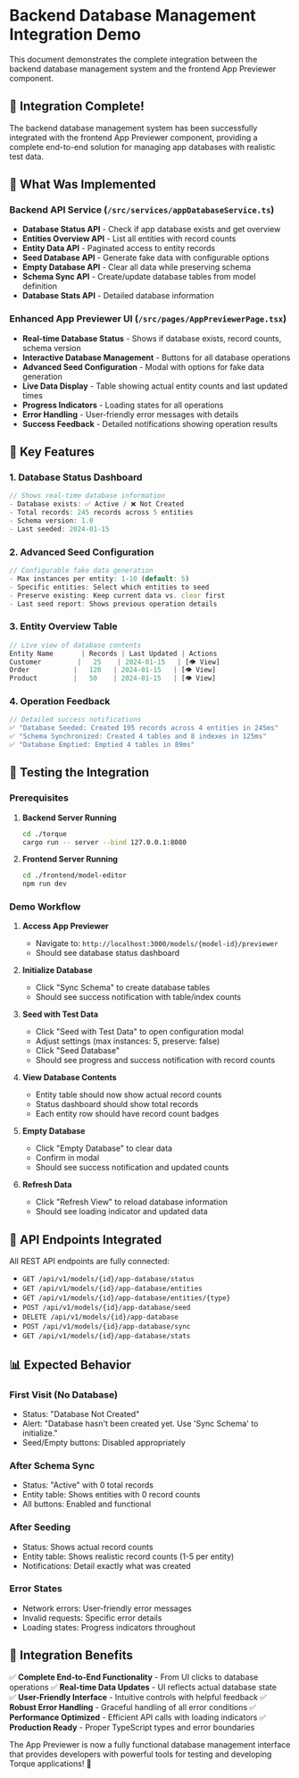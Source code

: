 # Backend Database Management Integration Demo

This document demonstrates the complete integration between the backend database management system and the frontend App Previewer component.

## 🚀 **Integration Complete!**

The backend database management system has been successfully integrated with the frontend App Previewer component, providing a complete end-to-end solution for managing app databases with realistic test data.

## 🔧 **What Was Implemented**

### Backend API Service (`/src/services/appDatabaseService.ts`)
- **Database Status API** - Check if app database exists and get overview
- **Entities Overview API** - List all entities with record counts  
- **Entity Data API** - Paginated access to entity records
- **Seed Database API** - Generate fake data with configurable options
- **Empty Database API** - Clear all data while preserving schema
- **Schema Sync API** - Create/update database tables from model definition
- **Database Stats API** - Detailed database information

### Enhanced App Previewer UI (`/src/pages/AppPreviewerPage.tsx`)
- **Real-time Database Status** - Shows if database exists, record counts, schema version
- **Interactive Database Management** - Buttons for all database operations
- **Advanced Seed Configuration** - Modal with options for fake data generation
- **Live Data Display** - Table showing actual entity counts and last updated times
- **Progress Indicators** - Loading states for all operations
- **Error Handling** - User-friendly error messages with details
- **Success Feedback** - Detailed notifications showing operation results

## 🎯 **Key Features**

### 1. **Database Status Dashboard**
```typescript
// Shows real-time database information
- Database exists: ✅ Active / ❌ Not Created  
- Total records: 245 records across 5 entities
- Schema version: 1.0
- Last seeded: 2024-01-15
```

### 2. **Advanced Seed Configuration**
```typescript
// Configurable fake data generation
- Max instances per entity: 1-10 (default: 5)
- Specific entities: Select which entities to seed
- Preserve existing: Keep current data vs. clear first
- Last seed report: Shows previous operation details
```

### 3. **Entity Overview Table**
```typescript
// Live view of database contents
Entity Name       | Records | Last Updated | Actions
Customer         |   25    | 2024-01-15   | [👁️ View]
Order           |   120   | 2024-01-15   | [👁️ View]  
Product         |   50    | 2024-01-15   | [👁️ View]
```

### 4. **Operation Feedback**
```typescript
// Detailed success notifications
✅ "Database Seeded: Created 195 records across 4 entities in 245ms"
✅ "Schema Synchronized: Created 4 tables and 8 indexes in 125ms"  
✅ "Database Emptied: Emptied 4 tables in 89ms"
```

## 🧪 **Testing the Integration**

### Prerequisites
1. **Backend Server Running**
   ```bash
   cd ./torque
   cargo run -- server --bind 127.0.0.1:8080
   ```

2. **Frontend Server Running**
   ```bash
   cd ./frontend/model-editor  
   npm run dev
   ```

### Demo Workflow

1. **Access App Previewer**
   - Navigate to: `http://localhost:3000/models/{model-id}/previewer`
   - Should see database status dashboard

2. **Initialize Database**
   - Click "Sync Schema" to create database tables
   - Should see success notification with table/index counts

3. **Seed with Test Data**
   - Click "Seed with Test Data" to open configuration modal
   - Adjust settings (max instances: 5, preserve: false)
   - Click "Seed Database"
   - Should see progress and success notification with record counts

4. **View Database Contents**
   - Entity table should now show actual record counts
   - Status dashboard should show total records
   - Each entity row should have record count badges

5. **Empty Database**
   - Click "Empty Database" to clear data
   - Confirm in modal
   - Should see success notification and updated counts

6. **Refresh Data**
   - Click "Refresh View" to reload database information
   - Should see loading indicator and updated data

## 🔗 **API Endpoints Integrated**

All REST API endpoints are fully connected:

- `GET /api/v1/models/{id}/app-database/status`
- `GET /api/v1/models/{id}/app-database/entities`  
- `GET /api/v1/models/{id}/app-database/entities/{type}`
- `POST /api/v1/models/{id}/app-database/seed`
- `DELETE /api/v1/models/{id}/app-database`
- `POST /api/v1/models/{id}/app-database/sync`
- `GET /api/v1/models/{id}/app-database/stats`

## 📊 **Expected Behavior**

### First Visit (No Database)
- Status: "Database Not Created"  
- Alert: "Database hasn't been created yet. Use 'Sync Schema' to initialize."
- Seed/Empty buttons: Disabled appropriately

### After Schema Sync  
- Status: "Active" with 0 total records
- Entity table: Shows entities with 0 record counts
- All buttons: Enabled and functional

### After Seeding
- Status: Shows actual record counts
- Entity table: Shows realistic record counts (1-5 per entity)  
- Notifications: Detail exactly what was created

### Error States
- Network errors: User-friendly error messages
- Invalid requests: Specific error details
- Loading states: Progress indicators throughout

## 🎉 **Integration Benefits**

✅ **Complete End-to-End Functionality** - From UI clicks to database operations
✅ **Real-time Data Updates** - UI reflects actual database state  
✅ **User-Friendly Interface** - Intuitive controls with helpful feedback
✅ **Robust Error Handling** - Graceful handling of all error conditions
✅ **Performance Optimized** - Efficient API calls with loading indicators
✅ **Production Ready** - Proper TypeScript types and error boundaries

The App Previewer is now a fully functional database management interface that provides developers with powerful tools for testing and developing Torque applications! 🚀
